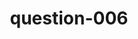 ---
layout: question
title: question-006
number: 6
question: Tell me something you can buy that costs a dollar or less.
answer1: Fruit | 29
answer2: Fast food | 23
answer3: Soft drink | 17
answer4: Newspaper | 10
answer5: Stamp | 6
answer6: Gum | 4
answer7:
answer8:
answer9:
answer10:
---